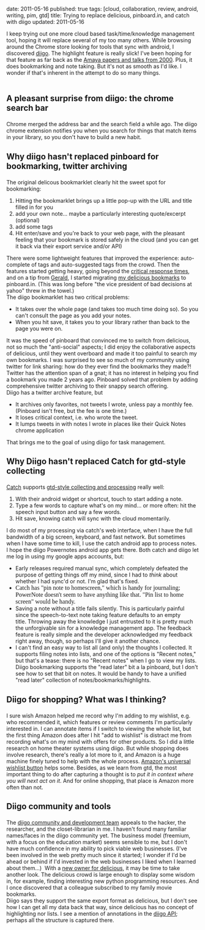 date: 2011-05-16
published: true
tags: [cloud, collaboration, review, android, writing, pim, gtd]
title: Trying to replace delicious, pinboard.in, and catch with diigo
updated: 2011-05-16


I keep trying out one more cloud based task/time/knowledge management tool, hoping it will replace several of my too many others. While browsing around the Chrome store looking for tools that sync with android, I discovered <a href="http://www.diigo.com/index">diigo</a>. The highlight feature is really slick! I've been hoping for that feature as far back as the <a href="http://www.w3.org/2001/Annotea/User/Papers.html">Amaya papers and talks from 2000</a>. Plus, it does bookmarking and note taking. But it's not as smooth as I'd like. I wonder if that's inherent in the attempt to do so many things.<br />
<br />
<a name='more'></a><h2>

A pleasant surprise from diigo: the chrome search bar</h2>
Chrome merged the address bar and the search field a while ago. The diigo chrome extension notifies you when you search for things that match items in your library, so you don't have to build a new habit.<br />
<h2>

Why diigo hasn't replaced pinboard for bookmarking, twitter archiving</h2>
The original delicous bookmarklet clearly hit the sweet spot for bookmarking:<br />
<ol>
<li>Hitting the bookmarklet brings up a little pop-up with the URL and title filled in for you</li>
<li>add your own note... maybe a particularly interesting quote/excerpt (optional)</li>
<li>add some tags</li>
<li>Hit enter/save and you're back to your web page, with the pleasant feeling that your bookmark is stored safely in the cloud (and you can get it back via their export service and/or API)</li>
</ol>
There were some lightweight features that improved the experience: auto-complete of tags and auto-suggested tags from the crowd. Then the features started getting heavy, going beyond the <a href="http://www.useit.com/papers/responsetime.html">critical response times</a>, and on a tip from&nbsp;<a href="http://pinboard.in/u:ger/">Gerald</a>, I&nbsp;started migrating&nbsp;<a href="http://www.delicious.com/connolly">my delicious bookmarks</a>&nbsp;to pinboard.in. (This was&nbsp;long before "the vice president of bad decisions at yahoo" threw in the towel.)<br />
The diigo bookmarklet has two critical problems:<br />
<ul>
<li>It takes over the whole page (and takes too much time doing so). So you can't consult the page as you add your notes.</li>
<li>When you hit save, it takes you to your library rather than back to the page you were on.</li>
</ul>
It was the speed of pinboard that convinced me to switch from delicious, not so much the "anti-social" aspects; I did enjoy the collaborative aspects of delicious, until they went overboard and made it too painful to search my own bookmarks. I was surprised to see so much of my community using twitter for link sharing: how do they ever find the bookmarks they made?! Twitter has the attention span of a gnat; it has no interest in helping you find a bookmark you made 2 years ago. Pinboard solved that problem by adding comprehensive twitter archiving to their snappy search offering.<br />
Diigo has a twitter archive feature, but<br />
<ul>
<li>It archives only favorites, not tweets I wrote, unless pay a monthly fee. (Pinboard isn't free, but the fee is one time.)</li>
<li>It loses critical context, i.e. who wrote the tweet.</li>
<li>It lumps tweets in with notes I wrote in places like their Quick Notes chrome application</li>
</ul>
That brings me to the goal of using diigo for task management.<br />
<h2>

Why Diigo hasn't replaced Catch for gtd-style collecting</h2>
<a href="https://catch.com/">Catch</a> supports <a href="http://www.43folders.com/2006/07/24/b2gtd-mind-sweep">gtd-style collecting and processing</a> really well:<br />
<ol>
<li>With their android widget or shortcut, touch to start adding a note.</li>
<li>Type a few words to capture what's on my mind... or more often: hit the speech input button and say a few words.</li>
<li>Hit save, knowing catch will sync with the cloud momentarily.</li>
</ol>
I do most of my processing via catch's web interface, when I have the full bandwidth of a big screen, keyboard, and fast network. But sometimes when I have some time to kill, I use the catch android app to process notes.<br />
I hope the diigo Powernotes android app gets there. Both catch and diigo let me log in using my google apps accounts, but:<br />
<ul>
<li>Early releases required manual sync, which completely defeated the purpose of getting things off my mind, since I had to <em>think</em> about whether I had sync'd or not. I'm glad that's fixed.</li>
<li><span style="font-family: 'Times New Roman'; font-size: medium;">Catch has "pin note to homescreen," which is handy for journaling; PowerNote doesn't seem to have anything like that. "Pin list to home screen" would be handy.</span></li>
<li>Saving a note without a title fails silently.&nbsp;This is particularly painful since the speech-to-text note taking feature defaults to an empty title.&nbsp;Throwing away the knowledge I just entrusted to it is pretty much the unforgivable sin for a&nbsp;knowledge management app. The feedback feature is really simple and the developer acknowledged my feedback right away, though, so perhaps I'll give it another chance.&nbsp;</li>
<li>I can't find an easy way to list all (and only) the thoughts I collected. It supports filing notes into lists, and one of the options is "Recent notes," but that's a tease: there is no "Recent notes" when I go to view my lists. Diigo bookmarking supports the "read later" bit a la pinboard, but I don't see how to set that bit on notes. It would be handy to have a unified "read later" collection of notes/bookmarks/highlights.</li>
</ul>
<h2>

Diigo for shopping? What was I thinking?</h2>
I sure wish Amazon helped me record why I'm adding to my wishlist, e.g. who recommended it, which features or review comments I'm particularly interested in. I can annotate items if I switch to viewing the whole list, but the first thing Amazon does after I hit "add to wishlist" is distract me from recording what's on my mind with offers for other products. So I did a little research on home theater systems using diigo.&nbsp;But while shopping does involve research, there's really a lot more to it, and Amazon is a huge machine finely tuned to help with the whole process. <a href="http://www.amazon.com/wishlist/get-button">Amazon's universal wishlist button</a> helps some. Besides, as we learn from gtd, the most important thing to do after capturing a thought is to <em>put it in context where you will next act on it</em>. And for online shopping, that place is Amazon more often than not.<br />
<h2>

Diigo community and tools</h2>
The <a href="http://www.diigo.com/about">diigo community and development team</a> appeals to the hacker, the researcher, and the closet-librarian in me. I haven't found many familiar names/faces in the diigo community yet.&nbsp;The business model (freemium, with a focus on the education market) seems sensible to me, but I don't have much confidence in my ability to pick viable web businesses. (I've been involved in the web pretty much since it started; I wonder if I'd be ahead or behind if I'd invested in the web businesses I liked when I learned about them...)&nbsp;&nbsp;With a&nbsp;<a href="http://www.delicious.com/help/transition">new owner for delicious</a>, it may be time to take another look. The delicious crowd is large enough to display some wisdom in, for example, finding interesting new python programming resources. And I once discovered that a colleague subscribed to my family movie bookmarks.<br />
Diigo says they support the same export format as delicious, but I don't see how I can get all my data back that way, since delicious has no concept of highlighting nor lists. I see a mention of annotations in the <a href="http://www.diigo.com/api_dev">diigo API</a>; perhaps all the structure is captured there.